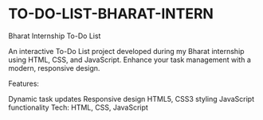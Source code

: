 # TO-DO-LIST-BHARAT-INTERN
Bharat Internship To-Do List

An interactive To-Do List project developed during my Bharat internship using HTML, CSS, and JavaScript. Enhance your task management with a modern, responsive design.

Features:

Dynamic task updates
Responsive design
HTML5, CSS3 styling
JavaScript functionality
Tech:
HTML, CSS, JavaScript
